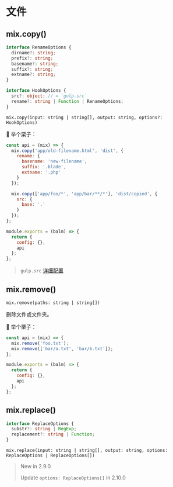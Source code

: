 # 文件

## mix.copy()

```ts
interface RenameOptions {
  dirname?: string;
  prefix?: string;
  basename?: string;
  suffix?: string;
  extname?: string;
}

interface HookOptions {
  src?: object; // = `gulp.src`
  rename?: string | Function | RenameOptions;
}
```

`mix.copy(input: string | string[], output: string, options?: HookOptions)`

:chestnut: 举个栗子：

```js
const api = (mix) => {
  mix.copy('app/old-filename.html', 'dist', {
    rename: {
      basename: 'new-filename',
      suffix: '.blade',
      extname: '.php'
    }
  });

  mix.copy(['app/foo/*', 'app/bar/**/*'], 'dist/copied', {
    src: {
      base: '.'
    }
  });
};

module.exports = (balm) => {
  return {
    config: {},
    api
  };
};
```

> `gulp.src` [详细配置](https://gulpjs.com/docs/en/api/src#options)

## mix.remove()

`mix.remove(paths: string | string[])`

删除文件或文件夹。

:chestnut: 举个栗子：

```js
const api = (mix) => {
  mix.remove('foo.txt');
  mix.remove(['bar/a.txt', 'bar/b.txt']);
};

module.exports = (balm) => {
  return {
    config: {},
    api
  };
};
```

## mix.replace()

```ts
interface ReplaceOptions {
  substr?: string | RegExp;
  replacement?: string | Function;
}
```

`mix.replace(input: string | string[], output: string, options: ReplaceOptions | ReplaceOptions[])`

> New in 2.9.0
>
> Update `options: ReplaceOptions[]` in 2.10.0
